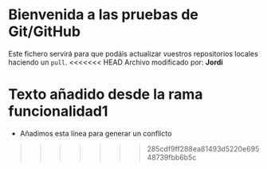 # Bienvenida a las pruebas de Git/GitHub

Este fichero servirá para que podáis actualizar vuestros repositorios locales haciendo un `pull`.
<<<<<<< HEAD
Archivo modificado por: **Jordi**


Texto añadido desde la rama funcionalidad1
=======
* Añadimos esta línea para generar un conflicto
>>>>>>> 285cdf9ff288ea81493d5220e69548739fbb6b5c
